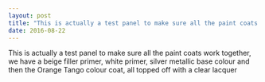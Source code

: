 ```yaml
---
layout: post
title: "This is actually a test panel to make sure all the paint coats work together, we have a beige filler..."
date: 2016-08-22 
---
```

This is actually a test panel to make sure all the paint coats work together, we have a beige filler primer, white primer, silver metallic base colour and then the Orange Tango colour coat, all topped off with a clear lacquer﻿
